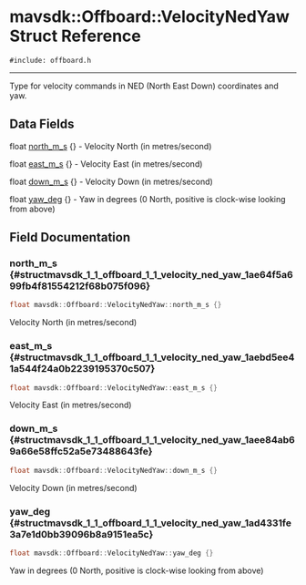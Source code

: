 # mavsdk::Offboard::VelocityNedYaw Struct Reference
`#include: offboard.h`

----


Type for velocity commands in NED (North East Down) coordinates and yaw. 


## Data Fields


float [north_m_s](#structmavsdk_1_1_offboard_1_1_velocity_ned_yaw_1ae64f5a699fb4f81554212f68b075f096) {} - Velocity North (in metres/second)

float [east_m_s](#structmavsdk_1_1_offboard_1_1_velocity_ned_yaw_1aebd5ee41a544f24a0b2239195370c507) {} - Velocity East (in metres/second)

float [down_m_s](#structmavsdk_1_1_offboard_1_1_velocity_ned_yaw_1aee84ab69a66e58ffc52a5e73488643fe) {} - Velocity Down (in metres/second)

float [yaw_deg](#structmavsdk_1_1_offboard_1_1_velocity_ned_yaw_1ad4331fe3a7e1d0bb39096b8a9151ea5c) {} - Yaw in degrees (0 North, positive is clock-wise looking from above)


## Field Documentation


### north_m_s {#structmavsdk_1_1_offboard_1_1_velocity_ned_yaw_1ae64f5a699fb4f81554212f68b075f096}

```cpp
float mavsdk::Offboard::VelocityNedYaw::north_m_s {}
```


Velocity North (in metres/second)


### east_m_s {#structmavsdk_1_1_offboard_1_1_velocity_ned_yaw_1aebd5ee41a544f24a0b2239195370c507}

```cpp
float mavsdk::Offboard::VelocityNedYaw::east_m_s {}
```


Velocity East (in metres/second)


### down_m_s {#structmavsdk_1_1_offboard_1_1_velocity_ned_yaw_1aee84ab69a66e58ffc52a5e73488643fe}

```cpp
float mavsdk::Offboard::VelocityNedYaw::down_m_s {}
```


Velocity Down (in metres/second)


### yaw_deg {#structmavsdk_1_1_offboard_1_1_velocity_ned_yaw_1ad4331fe3a7e1d0bb39096b8a9151ea5c}

```cpp
float mavsdk::Offboard::VelocityNedYaw::yaw_deg {}
```


Yaw in degrees (0 North, positive is clock-wise looking from above)

